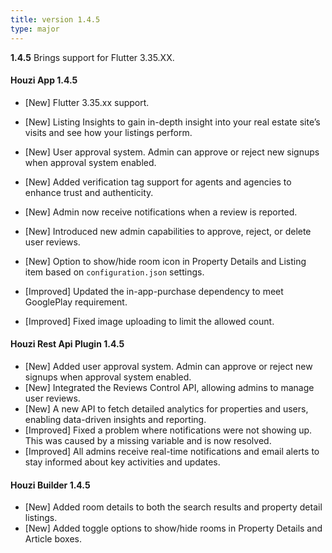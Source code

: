 ```yaml
---
title: version 1.4.5
type: major
---
```


**1.4.5** Brings support for Flutter 3.35.XX.

#### Houzi App 1.4.5

- [New] Flutter 3.35.xx support.
- [New] Listing Insights to gain in-depth insight into your real estate site’s visits and see how your listings perform.
- [New] User approval system. Admin can approve or reject new signups when approval system enabled.

- [New] Added verification tag support for agents and agencies to enhance trust and authenticity.
- [New] Admin now receive notifications when a review is reported.
- [New] Introduced new admin capabilities to approve, reject, or delete user reviews.
- [New] Option to show/hide room icon in Property Details and Listing item based on `configuration.json` settings.

- [Improved] Updated the in-app-purchase dependency to meet GooglePlay requirement.
- [Improved] Fixed image uploading to limit the allowed count.


#### Houzi Rest Api Plugin 1.4.5

- [New] Added user approval system. Admin can approve or reject new signups when approval system enabled.
- [New] Integrated the Reviews Control API, allowing admins to manage user reviews.
- [New] A new API to fetch detailed analytics for properties and users, enabling data-driven insights and reporting.
- [Improved] Fixed a problem where notifications were not showing up. This was caused by a missing variable and is now resolved.
- [Improved] All admins receive real-time notifications and email alerts to stay informed about key activities and updates. 


#### Houzi Builder 1.4.5

- [New] Added room details to both the search results and property detail listings.
- [New] Added toggle options to show/hide rooms in Property Details and Article boxes.

